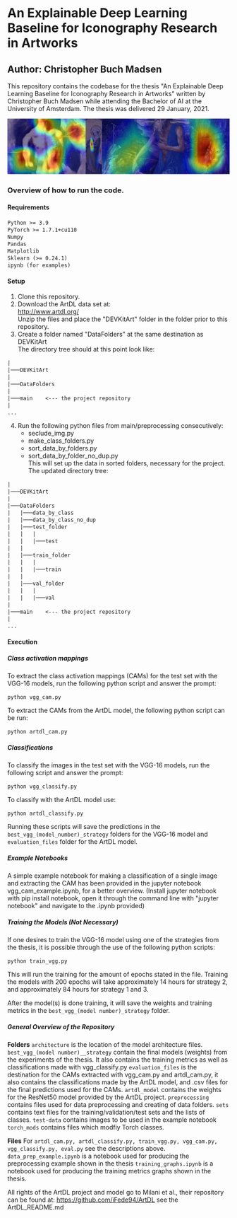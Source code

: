 # An Explainable Deep Learning Baseline for Iconography Research in Artworks
## Author: Christopher Buch Madsen

This repository contains the codebase for the thesis "An Explainable Deep Learning Baseline for Iconography Research in Artworks" written by Christopher Buch Madsen while attending the Bachelor of AI at the University of Amsterdam. The thesis was delivered 29 January, 2021.

<img src="thesis_github_cover.png">

### Overview of how to run the code.

#### Requirements
    Python >= 3.9
    PyTorch >= 1.7.1+cu110
    Numpy
    Pandas
    Matplotlib
    Sklearn (>= 0.24.1)
    ipynb (for examples)
    
#### Setup
1. Clone this repository.
2. Download the ArtDL data set at: <br/>
http://www.artdl.org/ <br/>
Unzip the files and place the "DEVKitArt" folder in the folder prior to this repository.
3. Create a folder named "DataFolders" at the same destination as DEVKitArt <br/>
The directory tree should at this point look like: <br/>
```
| 
|───DEVKitArt
| 
|───DataFolders 
| 
|───main    <--- the project repository 
| 
...
```
4. Run the following python files from main/preprocessing consecutively:
    - seclude_img.py
    - make_class_folders.py
    - sort_data_by_folders.py
    - sort_data_by_folder_no_dup.py <br/>
This will set up the data in sorted folders, necessary for the project. <br/>
The updated directory tree: <br/>
```
| 
|───DEVKitArt 
| 
|───DataFolders 
|   |───data_by_class 
|   |───data_by_class_no_dup 
|   |───test_folder 
|   |   | 
|   |   |───test 
|   |   
|   |───train_folder 
|   |   | 
|   |   |───train 
|   |    
|   |───val_folder 
|   |   | 
|   |   |───val 
| 
|───main    <--- the project repository 
| 
...
```
#### Execution
##### Class activation mappings
To extract the class activation mappings (CAMs) for the test set with the VGG-16 models, run the following python script and answer the prompt: <br/>

    python vgg_cam.py
    
To extract the CAMs from the ArtDL model, the following python script can be run: <br/>

    python artdl_cam.py
    

##### Classifications
To classify the images in the test set with the VGG-16 models, run the following script and answer the prompt:

    python vgg_classify.py

To classify with the ArtDL model use:

    python artdl_classify.py

Running these scripts will save the predictions in the ```best_vgg_(model_number)_strategy``` folders for the VGG-16 model and ```evaluation_files``` folder for the ArtDL model.

##### Example Notebooks
A simple example notebook for making a classification of a single image and extracting the CAM has been provided in the jupyter notebook vgg_cam_example.ipynb, for a better overview. (Install jupyter notebook with pip install notebook, open it through the command line with "jupyter notebook" and navigate to the .ipynb provided)

##### Training the Models (Not Necessary)
If one desires to train the VGG-16 model using one of the strategies from the thesis, it is possible through the use of the following python scripts:

    python train_vgg.py
    
This will run the training for the amount of epochs stated in the file. Training the models with 200 epochs will take approximately 14 hours for strategy 2, and approximately 84 hours for strategy 1 and 3.

After the model(s) is done training, it will save the weights and training metrics in the ```best_vgg_(model number)_strategy``` folder.

##### General Overview of the Repository
**Folders**
```architecture``` is the location of the model architecture files. 
```best_vgg_(model number)__strategy``` contain the final models (weights) from the experiments of the thesis. It also contains the training metrics as well as classifications made with vgg_classify.py
```evaluation_files``` is the destination for the CAMs extracted with vgg_cam.py and artdl_cam.py, it also contains the classifications made by the ArtDL model, and .csv files for the final predictions used for the CAMs.
```artdl_model``` contains the weights for the ResNet50 model provided by the ArtDL project.
```preprocessing``` contains files used for data preprocessing and creating of data folders.
```sets``` contains text files for the training/validation/test sets and the lists of classes.
```test-data``` contains images to be used in the example notebook
```torch_mods``` contains files which modfiy Torch classes.

**Files**
For ```artdl_cam.py, artdl_classify.py, train_vgg.py, vgg_cam.py, vgg_classify.py, eval.py``` see the descriptions above.
```data_prep_example.ipynb``` is a notebook used for producing the preprocessing example shown in the thesis
```training_graphs.ipynb``` is a notebook used for producing the training metrics graphs shown in the thesis.

All rights of the ArtDL project and model go to Milani et al., their repository can be found at: https://github.com/iFede94/ArtDL see the ArtDL_README.md
